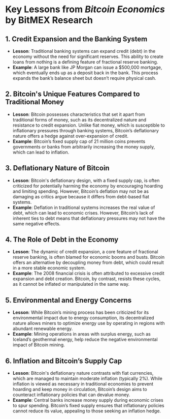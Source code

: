 # Key Lessons from *Bitcoin Economics* by BitMEX Research

## 1. Credit Expansion and the Banking System
- **Lesson**: Traditional banking systems can expand credit (debt) in the economy without the need for significant reserves. This ability to create loans from nothing is a defining feature of fractional reserve banking.
- **Example**: A large bank like JP Morgan can issue a $500,000 mortgage, which eventually ends up as a deposit back in the bank. This process expands the bank’s balance sheet but doesn’t require physical cash.

## 2. Bitcoin's Unique Features Compared to Traditional Money
- **Lesson**: Bitcoin possesses characteristics that set it apart from traditional forms of money, such as its decentralized nature and resistance to credit expansion. Unlike fiat money, which is susceptible to inflationary pressures through banking systems, Bitcoin’s deflationary nature offers a hedge against over-expansion of credit.
- **Example**: Bitcoin’s fixed supply cap of 21 million coins prevents governments or banks from arbitrarily increasing the money supply, which can lead to inflation.

## 3. Deflationary Nature of Bitcoin
- **Lesson**: Bitcoin's deflationary design, with a fixed supply cap, is often criticized for potentially harming the economy by encouraging hoarding and limiting spending. However, Bitcoin’s deflation may not be as damaging as critics argue because it differs from debt-based fiat systems.
- **Example**: Deflation in traditional systems increases the real value of debt, which can lead to economic crises. However, Bitcoin’s lack of inherent ties to debt means that deflationary pressures may not have the same negative effects.

## 4. The Role of Debt in the Economy
- **Lesson**: The dynamic of credit expansion, a core feature of fractional reserve banking, is often blamed for economic booms and busts. Bitcoin offers an alternative by decoupling money from debt, which could result in a more stable economic system.
- **Example**: The 2008 financial crisis is often attributed to excessive credit expansion and debt creation. Bitcoin, by contrast, resists these cycles, as it cannot be inflated or manipulated in the same way.

## 5. Environmental and Energy Concerns
- **Lesson**: While Bitcoin’s mining process has been criticized for its environmental impact due to energy consumption, its decentralized nature allows miners to optimize energy use by operating in regions with abundant renewable energy.
- **Example**: Mining operations in areas with surplus energy, such as Iceland’s geothermal energy, help reduce the negative environmental impact of Bitcoin mining.

## 6. Inflation and Bitcoin’s Supply Cap
- **Lesson**: Bitcoin's deflationary nature contrasts with fiat currencies, which are managed to maintain moderate inflation (typically 2%). While inflation is viewed as necessary in traditional economies to prevent hoarding and keep money in circulation, Bitcoin’s design aims to counteract inflationary policies that can devalue money.
- **Example**: Central banks increase money supply during economic crises to spur spending. Bitcoin’s fixed supply ensures that inflationary policies cannot reduce its value, appealing to those seeking an inflation hedge.
